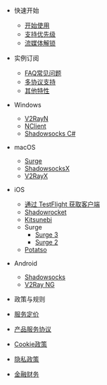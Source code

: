 * 快速开始
  * [开始使用](/quick/start)
  * [支持优先级](/general/support)
  * [流媒体解锁](/general/streaming)

* 实例订阅
  * [FAQ常见问题](/general/faq)
  * [多协议支持](/feature/protocols)
  * [其他特性](/feature/others)

* Windows
  * [V2RayN](/windows/v2rayn)
  * [NClient](/windows/nclient)
  * [Shadowsocks C#](/windows/shadowsocks)	

* macOS
  * [Surge](/macos/surge)
  * [ShadowsocksX](/macos/shadowsocksx)
  * [V2RayX](/macos/v2rayx)

* iOS
  * [通过 TestFlight 获取客户端](/ios/testflight) 
  * [Shadowrocket](/ios/shadowrocket)
  * [Kitsunebi](/ios/kitsunebi)
  * Surge
    * [Surge 3](/ios/surge3)
    * [Surge 2](/ios/surge2)
  * [Potatso](/ios/potatso)

* Android
  * [Shadowsocks](/android/shadowsocks)
  * [V2Ray NG](/android/v2rayng)

*  政策与规则
  * [服务定价](/policy/pricing)
  * [产品服务协议](/policy/tos)
  * [Cookie政策](/policy/cookies)
  * [隐私政策](/policy/privacy)
  * [金融财务](/policy/finance)
